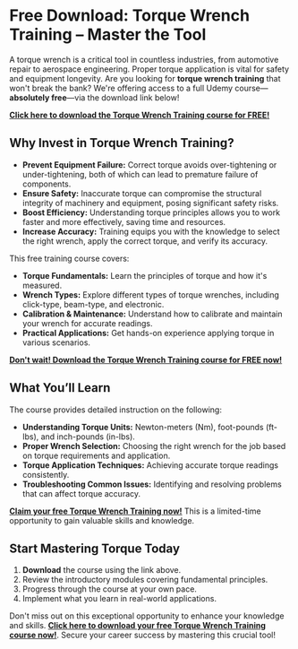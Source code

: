 # Free Download: Torque Wrench Training – Master the Tool

A torque wrench is a critical tool in countless industries, from automotive repair to aerospace engineering. Proper torque application is vital for safety and equipment longevity. Are you looking for **torque wrench training** that won't break the bank? We're offering access to a full Udemy course—**absolutely free**—via the download link below!

[**Click here to download the Torque Wrench Training course for FREE!**](https://udemywork.com/torque-wrench-training)

## Why Invest in Torque Wrench Training?

*   **Prevent Equipment Failure:** Correct torque avoids over-tightening or under-tightening, both of which can lead to premature failure of components.
*   **Ensure Safety:** Inaccurate torque can compromise the structural integrity of machinery and equipment, posing significant safety risks.
*   **Boost Efficiency:** Understanding torque principles allows you to work faster and more effectively, saving time and resources.
*   **Increase Accuracy:** Training equips you with the knowledge to select the right wrench, apply the correct torque, and verify its accuracy.

This free training course covers:

*   **Torque Fundamentals:** Learn the principles of torque and how it's measured.
*   **Wrench Types:** Explore different types of torque wrenches, including click-type, beam-type, and electronic.
*   **Calibration & Maintenance:** Understand how to calibrate and maintain your wrench for accurate readings.
*   **Practical Applications:** Get hands-on experience applying torque in various scenarios.

[**Don't wait! Download the Torque Wrench Training course for FREE now!**](https://udemywork.com/torque-wrench-training)

## What You’ll Learn

The course provides detailed instruction on the following:

*   **Understanding Torque Units:** Newton-meters (Nm), foot-pounds (ft-lbs), and inch-pounds (in-lbs).
*   **Proper Wrench Selection:** Choosing the right wrench for the job based on torque requirements and application.
*   **Torque Application Techniques:** Achieving accurate torque readings consistently.
*   **Troubleshooting Common Issues:** Identifying and resolving problems that can affect torque accuracy.

[**Claim your free Torque Wrench Training now!**](https://udemywork.com/torque-wrench-training) This is a limited-time opportunity to gain valuable skills and knowledge.

## Start Mastering Torque Today

1.  **Download** the course using the link above.
2.  Review the introductory modules covering fundamental principles.
3.  Progress through the course at your own pace.
4.  Implement what you learn in real-world applications.

Don't miss out on this exceptional opportunity to enhance your knowledge and skills. **[Click here to download your free Torque Wrench Training course now!](https://udemywork.com/torque-wrench-training)**. Secure your career success by mastering this crucial tool!
